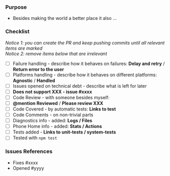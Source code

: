 ### Purpose
- Besides making the world a better place it also ...

### Checklist 
*Notice 1: you can create the PR and keep pushing commits until all relevant items are marked*  
*Notice 2: remove items below that are irrelevant*  

- [ ] Failure handling - describe how it behaves on failures: **Delay and retry** / **Return error to the user**
- [ ] Platforms handling - describe how it behaves on different platforms: **Agnostic** / **Handled**
- [ ] Issues opened on technical debt - describe what is left for later
 - [ ] **Does not support XXX - issue #xxxx**
- [ ] Code Review - with someone besides myself:
 - [ ] **@mention Reviewed** / **Please review XXX**
- [ ] Code Covered - by automatic tests: **Links to test**
- [ ] Code Comments - on non-trivial parts
- [ ] Diagnostics info - added: **Logs / Files**
- [ ] Phone Home info - added: **Stats / Actions**
- [ ] Tests added - **Links to unit-tests / system-tests**
- [ ] Tested with `npm test`

### Issues References
- Fixes #xxxx
- Opened #yyyy
